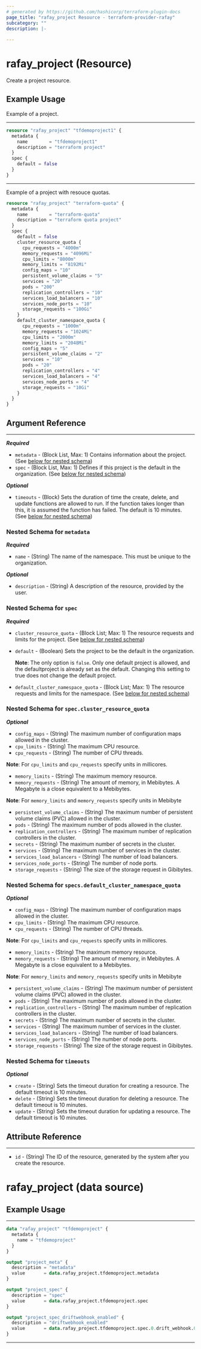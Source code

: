 ```yaml
---
# generated by https://github.com/hashicorp/terraform-plugin-docs
page_title: "rafay_project Resource - terraform-provider-rafay"
subcategory: ""
description: |-
  
---
```


# rafay_project (Resource)

Create a project resource. 

## Example Usage
Example of a project.

---
```terraform
resource "rafay_project" "tfdemoproject1" {
  metadata {
    name        = "tfdemoproject1"
    description = "terraform project"
  }
  spec {
    default = false
  }
}
```

---

Example of a project with resouce quotas.

```terraform
resource "rafay_project" "terraform-quota" {
  metadata {
    name        = "terraform-quota"
    description = "terraform quota project"
  }
  spec {
    default = false
    cluster_resource_quota {
      cpu_requests = "4000m"
      memory_requests = "4096Mi"
      cpu_limits = "8000m"
      memory_limits = "8192Mi"
      config_maps = "10"
      persistent_volume_claims = "5"
      services = "20"    
      pods = "200"
      replication_controllers = "10"
      services_load_balancers = "10"
      services_node_ports = "10"
      storage_requests = "100Gi"
    }
    default_cluster_namespace_quota {
      cpu_requests = "1000m"
      memory_requests = "1024Mi"
      cpu_limits = "2000m"
      memory_limits = "2048Mi"
      config_maps = "5"
      persistent_volume_claims = "2"
      services = "10"
      pods = "20"
      replication_controllers = "4"
      services_load_balancers = "4"
      services_node_ports = "4"
      storage_requests = "10Gi"
    }
  }
}
```

<!-- schema generated by tfplugindocs -->
## Argument Reference 

---

***Required***
- `metadata` - (Block List, Max: 1) Contains information about the project. (See [below for nested schema](#nestedblock--metadata))
- `spec` - (Block List, Max: 1) Defines if this project is the default in the organization. (See [below for nested schema](#nestedblock--spec))

***Optional***

- `timeouts` - (Block) Sets the duration of time the create, delete, and update functions are allowed to run. If the function takes longer than this, it is assumed the function has failed. The default is 10 minutes. (See [below for nested schema](#nestedblock--timeouts))


<a id="nestedblock--metadata"></a>
### Nested Schema for `metadata`

***Required***
- `name` - (String) The name of the namespace. This must be unique to the organization. 

***Optional***
- `description` - (String) A description of the resource, provided by the user. 


<a id="nestedblock--spec"></a>
### Nested Schema for `spec`

***Required***
- `cluster_resource_quota` - (Block List; Max: 1) The resource requests and limits for the project. (See [below for nested schema](#nestedblock--spec--cluster_resource_quota))
- `default` - (Boolean) Sets the project to be the default in the organization. 

  **Note**: The only option is `false`. Only one default project is allowed, and the defaultproject is already set as the default. Changing this setting to true does not change the default project. 

- `default_cluster_namespace_quota` - (Block List; Max: 1) The resource requests and limits for the namespace. (See [below for nested schema](#nestedblock--specs--default_cluster_namespace_quota))


<a id="nestedblock--spec--cluster_resource_quota"></a>
### Nested Schema for `spec.cluster_resource_quota` 

***Optional*** 
- `config_maps` - (String) The maximum number of configuration maps allowed in the cluster. 
- `cpu_limits` - (String) The maximum CPU resource. 
- `cpu_requests` - (String) The number of CPU threads.
  
**Note**: For `cpu_limits` and `cpu_requests` specify units in millicores.
- `memory_limits` - (String) The maximum memory resource.
- `memory_requests` - (String) The amount of memory, in Mebibytes. A Megabyte is a close equivalent to a Mebibytes.
  
**Note**: For `memory_limits` and `memory_requests` specify units in Mebibyte
- `persistent_volume_claims` - (String) The maximum number of persistent volume claims (PVC) allowed in the cluster. 
- `pods` - (String) The maximum number of pods allowed in the cluster. 
- `replication_controllers` - (String) The maximum number of replication controllers in the cluster. 
- `secrets` - (String) The maximum number of secrets in the cluster. 
- `services` - (String) The maximum number of services in the cluster. 
- `services_load_balancers` - (String) The number of load balancers. 
- `services_node_ports` - (String) The number of node ports. 
- `storage_requests` - (String) The size of the storage request in Gibibytes.


<a id="nestedblock--specs--default_cluster_namespace_quota"></a>
### Nested Schema for `specs.default_cluster_namespace_quota` 

***Optional***
- `config_maps` - (String) The maximum number of configuration maps allowed in the cluster. 
- `cpu_limits` - (String) The maximum CPU resource. 
- `cpu_requests` - (String) The number of CPU threads.

**Note**: For `cpu_limits` and `cpu_requests` specify units in millicores.
- `memory_limits` - (String) The maximum memory resource.
- `memory_requests` - (String) The amount of memory, in Mebibytes. A Megabyte is a close equivalent to a Mebibytes.

**Note**: For `memory_limits` and `memory_requests` specify units in Mebibyte
- `persistent_volume_claims` - (String) The maximum number of persistent volume claims (PVC) allowed in the cluster. 
- `pods` - (String) The maximum number of pods allowed in the cluster. 
- `replication_controllers` - (String) The maximum number of replication controllers in the cluster. 
- `secrets` - (String) The maximum number of secrets in the cluster. 
- `services` - (String) The maximum number of services in the cluster. 
- `services_load_balancers` - (String) The number of load balancers. 
- `services_node_ports` - (String) The number of node ports. 
- `storage_requests` - (String) The size of the storage request in Gibibytes.


<a id="nestedblock--timeouts"></a>
### Nested Schema for `timeouts`

***Optional***
- `create` - (String) Sets the timeout duration for creating a resource. The default timeout is 10 minutes. 
- `delete` - (String) Sets the timeout duration for deleting a resource. The default timeout is 10 minutes. 
- `update` - (String) Sets the timeout duration for updating a resource. The default timeout is 10 minutes. 


## Attribute Reference

---

- `id` - (String) The ID of the resource, generated by the system after you create the resource. 


# rafay_project (data source) 
## Example Usage

---

```terraform
data "rafay_project" "tfdemoproject" {
  metadata {
	name = "tfdemoproject"
  }
}

output "project_meta" {
  description = "metadata"
  value       = data.rafay_project.tfdemoproject.metadata
}

output "project_spec" {
  description = "spec"
  value       = data.rafay_project.tfdemoproject.spec
}

output "project_spec_driftwebhook_enabled" {
  description = "driftwebhook_enabled"
  value       = data.rafay_project.tfdemoproject.spec.0.drift_webhook.0.enabled
}
```
---